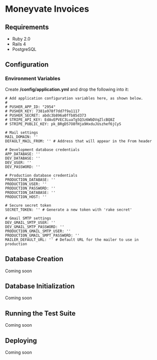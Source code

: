 Moneyvate Invoices
=============

## Requirements

* Ruby 2.0
* Rails 4
* PostgreSQL

## Configuration

### Environment Variables

Create **/config/application.yml** and drop the following into it:

```
# Add application configuration variables here, as shown below.
#
# PUSHER_APP_ID: "2954"
# PUSHER_KEY: 7381a978f7dd7f9a1117
# PUSHER_SECRET: abdc3b896a0ffb85d373
# STRIPE_API_KEY: EdAvEPVEC3LuaTg5Q3z6WbDVqZlcBQ8Z
# STRIPE_PUBLIC_KEY: pk_BRgD57O8fHja9HxduJUszhef6jCyS

# Mail settings
MAIL_DOMAIN: ''
DEFAULT_MAIL_FROM: '' # Address that will appear in the From header

# Development database credentials
APP_DATABASE: ''
DEV_DATABASE: ''
DEV_USER: ''
DEV_PASSWORD: ''

# Production database credentials
PRODUCTION_DATABASE: ''
PRODUCTION_USER: ''
PRODUCTION_PASSWORD: ''
PRODUCTION_DATABASE: ''
PRODUCTION_HOST: ''

# Secure secret token
SECRET_TOKEN: '' # Generate a new token with 'rake secret'

# Gmail SMTP settings
DEV_GMAIL_SMTP_USER: ''
DEV_GMAIL_SMTP_PASSWORD: ''
PRODUCTION_GMAIL_SMTP_USER: ''
PRODUCTION_GMAIL_SMPT_PASSWORD: ''
MAILER_DEFAULT_URL: '' # Default URL for the mailer to use in production
```

## Database Creation

Coming soon

## Database Initialization

Coming soon

## Running the Test Suite

Coming soon

## Deploying

Coming soon
